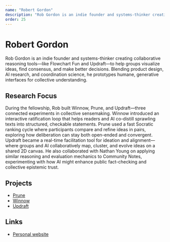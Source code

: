 ```yaml
---
name: "Robert Gordon"
description: "Rob Gordon is an indie founder and systems-thinker creating collaborative reasoning tools—like Flowchart Fun and Updraft—to help groups visualize ideas, find consensus, and make better decisions. Blending product design, AI research, and coordination science, he prototypes humane, generative interfaces for collective understanding."
order: 25
---
```


# Robert Gordon

Rob Gordon is an indie founder and systems-thinker creating collaborative reasoning tools—like Flowchart Fun and Updraft—to help groups visualize ideas, find consensus, and make better decisions. Blending product design, AI research, and coordination science, he prototypes humane, generative interfaces for collective understanding.

## Research Focus

During the fellowship, Rob built Winnow, Prune, and Updraft—three connected experiments in collective sensemaking. Winnow introduced an interactive ratification loop that helps readers and AI co-distill sprawling texts into structured, checkable statements. Prune used a fast Socratic ranking cycle where participants compare and refine ideas in pairs, exploring how deliberation can stay both open-ended and convergent. Updraft became a real-time facilitation tool for ideation and alignment—where groups and AI collaboratively map, cluster, and evolve ideas on a shared 2D canvas. He also collaborated with Nathan Young on applying similar reasoning and evaluation mechanics to Community Notes, experimenting with how AI might enhance public fact-checking and collective epistemic trust.

## Projects

- [Prune](https://prune.quest/)
- [Winnow](https://winnow.sh/)
- [Updraft](https://www.updraft.to/)

## Links

- [Personal website](https://tone-row.com/)
